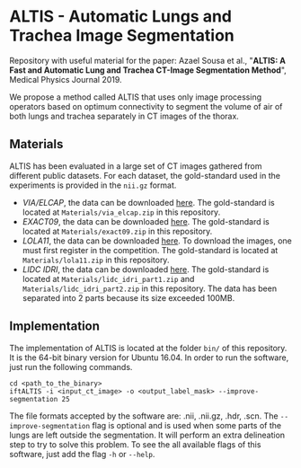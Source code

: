 # ALTIS - Automatic Lungs and Trachea Image Segmentation

Repository with useful material for the paper: Azael Sousa et al., "**ALTIS: A Fast and Automatic Lung and Trachea CT-Image Segmentation Method**", Medical Physics Journal 2019.

We propose a method called ALTIS that uses only image processing operators based on optimum connectivity to segment the volume of air of both lungs and trachea separately in CT images of the thorax.

## Materials

ALTIS has been evaluated in a large set of CT images gathered from different public datasets. For each dataset, the gold-standard used in the experiments is provided in the `nii.gz` format.

- *VIA/ELCAP*, the data can be downloaded [here](http://www.via.cornell.edu/lungdb.html). The gold-standard is located at `Materials/via_elcap.zip` in this repository.
- *EXACT09*, the data can be downloaded [here](http://image.diku.dk/exact/). The gold-standard is located at `Materials/exact09.zip` in this repository.
- *LOLA11*, the data can be downloaded [here](https://lola11.grand-challenge.org/). To download the images, one must first register in the competition. The gold-standard is located at `Materials/lola11.zip` in this repository.
- *LIDC IDRI*, the data can be downloaded [here](https://wiki.cancerimagingarchive.net/display/Public/LIDC-IDRI). The gold-standard is located at `Materials/lidc_idri_part1.zip` and `Materials/lidc_idri_part2.zip` in this repository. The data has been separated into 2 parts because its size exceeded 100MB.

## Implementation

The implementation of ALTIS is located at the folder `bin/` of this repository. It is the 64-bit binary version for Ubuntu 16.04. In order to run the software, just run the following commands.

```
cd <path_to_the_binary>
iftALTIS -i <input_ct_image> -o <output_label_mask> --improve-segmentation 25
```

The file formats accepted by the software are: .nii, .nii.gz, .hdr, .scn. The `--improve-segmentation` flag is optional and is used when some parts of the lungs are left outside the segmentation. It will perform an extra delineation step to try to solve this problem. To see the all available flags of this software, just add the flag `-h` or `--help`.
